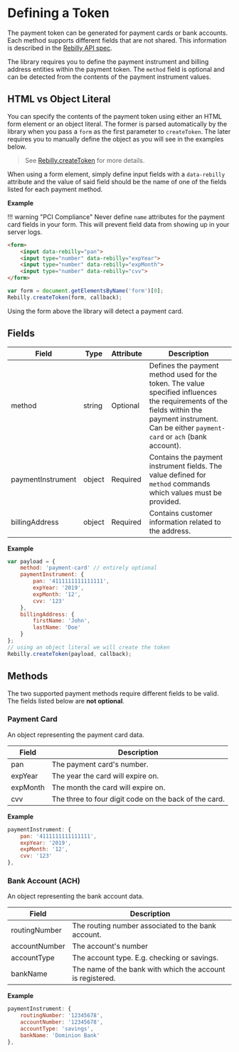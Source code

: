 # Defining a Token

The payment token can be generated for payment cards or bank accounts. Each method supports different fields that are not shared. This information is described in the [Rebilly API spec](https://rebilly.github.io/RebillyAPI/).

The library requires you to define the payment instrument and billing address entities within the payment token. The `method` field is optional and can be detected from the contents of the payment instrument values.

## HTML vs Object Literal

You can specify the contents of the payment token using either an HTML form element or an object literal. The former is parsed automatically by the library when you pass a `form` as the first parameter to `createToken`. The later requires you to manually define the object as you will see in the examples below.

> See [Rebilly.createToken][goto-create] for more details.

When using a form element, simply define input fields with a `data-rebilly` attribute and the value of said field should be the name of one of the fields listed for each payment method.

**Example**

!!! warning "PCI Compliance"
    Never define `name` attributes for the payment card fields in your form. This will prevent field data from showing up in your server logs.

```html
<form>
    <input data-rebilly="pan">
    <input type="number" data-rebilly="expYear">
    <input type="number" data-rebilly="expMonth">
    <input type="number" data-rebilly="cvv">
</form>
```

```js
var form = document.getElementsByName('form')[0];
Rebilly.createToken(form, callback);
```

Using the form above the library will detect a payment card.

## Fields

| Field | Type | Attribute | Description | 
| ----- | ---- | -------- | ----------- |
| method | string | Optional | Defines the payment method used for the token. The value specified influences the requirements of the fields within the payment instrument. Can be either `payment-card` or `ach` (bank account). |
| paymentInstrument| object | Required | Contains the payment instrument fields. The value defined for `method` commands which values must be provided.
| billingAddress | object | Required | Contains customer information related to the address. |

**Example**

```js
var payload = {
    method: 'payment-card' // entirely optional
    paymentInstrument: {
        pan: '4111111111111111',
        expYear: '2019',
        expMonth: '12',
        cvv: '123'
    },
    billingAddress: {
        firstName: 'John',
        lastName: 'Doe'
    }
};
// using an object literal we will create the token
Rebilly.createToken(payload, callback);
```

## Methods

The two supported payment methods require different fields to be valid. The fields listed below are **not optional**.

### Payment Card
An object representing the payment card data.

| Field | Description | 
| ----- | ----------- |
| pan | The payment card's number. |
| expYear | The year the card will expire on. |
| expMonth | The month the card will expire on. |
| cvv | The three to four digit code on the back of the card. |

**Example**

```js
paymentInstrument: {
    pan: '4111111111111111',
    expYear: '2019',
    expMonth: '12',
    cvv: '123'
},
```


### Bank Account (ACH)
An object representing the bank account data.

| Field | Description | 
| ----- | ----------- |
| routingNumber | The routing number associated to the bank account. |
| accountNumber | The account's number |
| accountType | The account type. E.g. checking or savings. |
| bankName | The name of the bank with which the account is registered. |

**Example**

```js
paymentInstrument: {
    routingNumber: '12345678',
    accountNumber: '12345678',
    accountType: 'savings',
    bankName: 'Dominion Bank'
},
```

[goto-create]: methods/#createtoken
